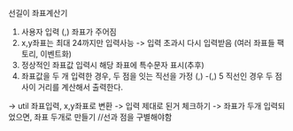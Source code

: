 선길이 좌표계산기

1. 사용자 입력 (,) 좌표가 주어짐
2. x,y좌표는 최대 24까지만 입력사능 -> 입력 초과시 다시 입력받음 (여러 좌표들 팩토리, 이벤트화)
3.  정상적인 좌표값 입력시 해당 좌표에 특수문자 표시(추후)
4. 좌표값을 두 개 입력한 경우, 두 점을 잇는 직선을 가정 (,) -(,)
5  직선인 경우 두 점 사이 거리를 계산해서 출력한다.

-> util 좌표입력, x,y좌표로 변환 -> 입력 제대로 된거 체크하기 
-> 좌표가 두개 입력되었으면, 좌표 두개로 만들기 
//선과 점을 구별해야함 